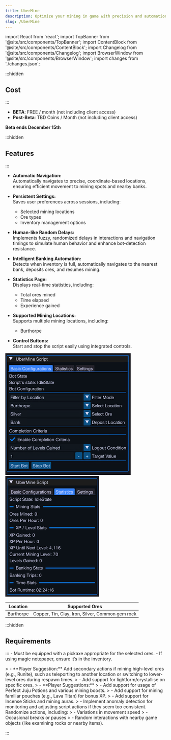 ```yaml
---
title: UberMine
description: Optimize your mining in game with precision and automation.
slug: /UberMine
---
```


import React from 'react';
import TopBanner from '@site/src/components/TopBanner';
import ContentBlock from '@site/src/components/ContentBlock';
import Changelog from '@site/src/components/Changelog';
import BrowserWindow from '@site/src/components/BrowserWindow';
import changes from './changes.json';

<TopBanner title="UberMine" version="v0.0.1" author="Uberith" skill="Mining">
</TopBanner>

:::hidden

## Cost

:::

<ContentBlock title="Cost">

 - **BETA**: FREE / month (not including client access)
 - **Post-Beta**: TBD Coins / Month (not including client access)

 **Beta ends December 15th**

</ContentBlock>

:::hidden

## Features

:::

<ContentBlock title="Features">

- **Automatic Navigation:**  
  Automatically navigates to precise, coordinate-based locations, ensuring efficient movement to mining spots and nearby banks.

- **Persistent Settings:**  
  Saves user preferences across sessions, including:
  - Selected mining locations
  - Ore types
  - Inventory management options

- **Human-like Random Delays:**  
  Implements fuzzy, randomized delays in interactions and navigation timings to simulate human behavior and enhance bot-detection resistance.

- **Intelligent Banking Automation:**  
  Detects when inventory is full, automatically navigates to the nearest bank, deposits ores, and resumes mining.

- **Statistics Page:**  
  Displays real-time statistics, including:
  - Total ores mined
  - Time elapsed
  - Experience gained


- **Supported Mining Locations:**  
  Supports multiple mining locations, including:
  - Burthorpe

- **Control Buttons:**  
  Start and stop the script easily using integrated controls.

![Example](01UberMine.png)
![Example](02UberMine.png)

</ContentBlock>

<ContentBlock title="Supported Locations/Ores">

| Location               | Supported Ores                                      |
|------------------------|:---------------------------------------------------:|
| Burthorpe              | Copper, Tin, Clay, Iron, Silver, Common gem rock    |

</ContentBlock>

:::hidden

## Requirements

:::
<ContentBlock title="Requirements">
    - Must be equipped with a pickaxe appropriate for the selected ores.
    - If using magic notepaper, ensure it’s in the inventory.
</ContentBlock>

<ContentBlock title="Product Roadmap">
> - **Player Suggestion:** Add secondary actions if mining high-level ores (e.g., Runite), such as teleporting to another location or switching to lower-level ores during respawn times.
> - Add support for lightform/crystallise on specific ores.
> - **Player Suggestions:** 
>   - Add support for usage of Perfect Juju Potions and various mining boosts.
>   - Add support for mining familiar pouches (e.g., Lava Titan) for bonus XP.
>   - Add support for Incense Sticks and mining auras.
> - Implement anomaly detection for monitoring and adjusting script actions if they seem too consistent. Randomize actions, including:
>   - Variations in movement speed
>   - Occasional breaks or pauses
>   - Random interactions with nearby game objects (like examining rocks or nearby items).
</ContentBlock>

:::

<Changelog changes={changes} />
